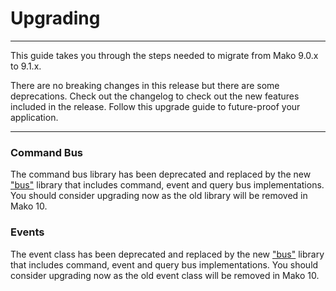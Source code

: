 # Upgrading

--------------------------------------------------------

This guide takes you through the steps needed to migrate from Mako 9.0.x to 9.1.x.

There are no breaking changes in this release but there are some deprecations. Check out the changelog to check out the new features included in the release. Follow this upgrade guide to future-proof your application.

--------------------------------------------------------

### Command Bus

The command bus library has been deprecated and replaced by the new ["bus"](:base_url:/docs/:version:/learn-more:command-event-and-query-buses) library that includes command, event and query bus implementations. You should consider upgrading now as the old library will be removed in Mako 10.

### Events

The event class has been deprecated and replaced by the new ["bus"](:base_url:/docs/:version:/learn-more:command-event-and-query-buses) library that includes command, event and query bus implementations. You should consider upgrading now as the old event class will be removed in Mako 10.
